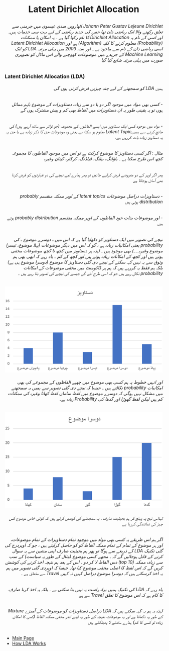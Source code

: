 # <p align="center">Latent Dirichlet Allocation</p>
###### <div dir="rtl">Johann Peter Gustav Lejeune Dirichlet   اٹھارویں صدی عیسوی میں جرمنی سے تعلق رکھنے والا ایک ریاضی دان تھا جس کی جدید ریاضی کے لیے بہت سی  خدمات ہیں۔ اور اسی کے نام پہ   Dirichlet Allocation   کا نام رکھا گیا ہے ۔ یہ امکان یا ممکنات (Probability) معلوم کرنے کا کلیہ (Algorithm) ہے  اور  Latent Dirichlet Allocation اسی ریاضی دان کے نام  سے ماخوذ ہے ۔ اور سنہ 2003 میں پہلی مرتبہ LDA  کو ایک Machine Learning کے جریدے میں  موضوعات کھوجنے والے اس ماڈل کو  تصویری صورت میں پہلی مرتبہ شایع کیا گیا</div>

### Latent Dirichlet Allocation (LDA) 
###### <div dir="rtl">ہمیں LDA  کو سمجھنے کے لیے چند چیزیں فرض کرنی ہوں گی</div>
###### <div dir="rtl">-	کسی بھی مواد میں موجود اگر دو یا دو سے زیادہ دستاویزات  کے موضوع باہم مماثل ہوں تو یہ یقینی طور پہ ان دستاویزات میں الفاظ بھی کم و بیش مشترک ہوں گے</div>
###### <div dir="rtl">-	مواد میں موجود کسی ایک دستاویز میں ایسے الفاظوں کے مجموعہ (جو تواتر سے ساتھ آرہے ہیں) کی جانچ کرنے سے ہمیںLatent Topic معلوم ہو سکتا ہے یعنی وہ موضوعات جن کا ذکر زیادہ ہے یا جن پہ یہ دستاویز زیادہ بات کررہی ہے۔</div>
###### <div dir="rtl">مثال :  اگر کسی دستاویز کا موضوع کرکٹ ہے تو اس میں موجود الفاظوں کا مجموعہ کچھ اس طرح سکتا ہے ۔ باؤلنگ، بیٹنگ، فیلڈنگ، کرکٹر، کپتان وغیرہ</div>
###### <div dir="rtl"></div>
###### <div dir="rtl">پھر اگر اوپر کے دو مفروضے فرض کرلیے جائیں تو پھر ہمارے لیے نیچے کی دو عبارتوں کو فرض کرنا بھی آسان ہوجاتا ہے </div>
###### <div dir="rtl">-	دستاویزات دراصل موضوعات latent topics  کے اوپر ممکنہ منقسم  probably distribution ہوتی ہیں</div>
###### <div dir="rtl">-	اور موضوعات بذات خود الفاظوں کے اوپر ممکنہ منقسم  probably distribution  ہوتے ہیں</div>
###### <div dir="rtl"></div>
###### <div dir="rtl">نیچے کی تصویر میں ایک دستاویز کو دکھایا گیا ہے کہ اس میں ـ دوسرے موضوع ـ کی    probability   یعنی امکانیات زیادہ ہے ، گو کہ اس میں دیگر موضوعات (پہلا موضوع، تیسرا موضوع وغیرہ۔۔۔) بھی موجود ہیں ۔ لہذہ ہر دستاویز میں کچھ نا کچھ موضوعات مخفی ہوتے ہیں اور کچھ کے امکانات زیادہ ہوتے ہیں اور کچھ کے کم ۔ یاد رہے کہ ابھی بھی ہم وثوق سے یہ نہیں کہہ سکتے کے نیچے دی گئی دستاویز کا موضوع (دوسرا موضوع ہی ہے) بلکہ ہم فقط یہ کررہے ہیں کہ ہم ہر ڈاکومنٹ میں مخفی موضوعات کے امکانات probability نکال رہے ہیں جو کہ اسی طرح آئے گی جیسے کی نیچے کی تصویر بتا رہے ہیں ۔</div>
###### <div dir="rtl"></div>

![Document Image](data/pic_1.PNG)

###### <div dir="rtl">اور انہیں خطوط پہ ہم کسی بھی موضوع میں چھپے الفاظوں کے مجموعے کی بھی امکانیات probability نکالتے ہیں ۔ جیسا کہ نیچے دی گئی تصویر سے ہمیں یہ سمجھنے میں مشکل نہیں ہوگی کہ دوسرے موضوع میں لفظ سامان لفظ کھانا وغیرہ کی ممکنات کم ہیں لیکن لفظ گھوڑا اور گدھا کی Probability  زیادہ ہے۔  </div>

![Document Image](data/pic_2.PNG)

###### <div dir="rtl">لہذاس نہج پہ پہنچ کر ہم بحیثیت  صارف ، یہ سمجھنے کی کوشش کرتے ہیں کہ کوئی خاص موضوع  کس چیز کی نمائندگی کررہا ہے</div>
###### <div dir="rtl">اگر ہم اس طریقے پہ کسی بھی مواد میں موجود تمام دستاویزات کے تمام موضوعات، اور ہر موضوع کے تمام کے تمام ممکنہ الفاظ کو کو حاصل کرلیتے ہیں ، جو کہ اوپردرج کی گئی تکنیک LDA کے ذریعے سے ہوگا تو پھر ہم بحیثیت  صارف اپنی مشین سے یہ سوال کرنے کے قابل ہوجائیں گے کہ ۔ مجھے کسی موضوع (مثال کے طور پہ سیاست) کے سب سے زیادہ ممکنہ  (top 10) دس الفاظ لا کر دو ۔ اس کے بعد ہم نتیجہ اخذ کرنے کی کوشش کریں گے کہ اس لفظ کا اصلی مخفی موضوع کیا تھا۔ جیسا کہ اوپردی گئی تصویر میں ہم یہ اخذ کرسکتے ہیں کہ دوسرا موضوع دراصل کہیں نہ کہیں Travel سے متعلق ہے ۔ </div>
###### <div dir="rtl">یاد رہے کہ LDA کی تکنیک ہمیں براہ راست یہ نہیں بتا سکتی ہے ۔ بلکہ یہ اخذ کرنا صارف کا کام ہے کہ اس موضوع کا تعلق Travel سے ہے</div>
###### <div dir="rtl">لہذہ یہ ہم یہ کہہ سکتے ہیں کہ LDA دراصل دستاویزات کو موضوعات کے آمیزے  Mixture کے طور پہ دکھاتا ہے اور یہ موضوعات نتیجہ کے طور پہ اپنے اندر مخفی ممکنہ الفاظ (کسی کا امکان زیادہ تو کسی کا کم) ہمارے سامنے لا پھینکتے ہیں</div>
###### <div dir="rtl"></div>
###### <div dir="rtl"></div>

- [Main Page](README.md)
- [How LDA Works](lda-source.md)
